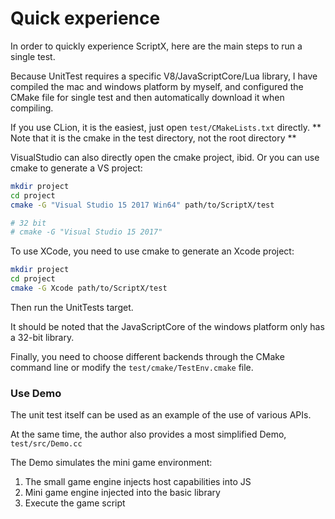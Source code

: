 # Quick experience

In order to quickly experience ScriptX, here are the main steps to run a single test.

Because UnitTest requires a specific V8/JavaScriptCore/Lua library, I have compiled the mac and windows platform by myself, and configured the CMake file for single test and then automatically download it when compiling.

If you use CLion, it is the easiest, just open `test/CMakeLists.txt` directly.
** Note that it is the cmake in the test directory, not the root directory **

VisualStudio can also directly open the cmake project, ibid.
Or you can use cmake to generate a VS project:
```bash
mkdir project
cd project
cmake -G "Visual Studio 15 2017 Win64" path/to/ScriptX/test

# 32 bit
# cmake -G "Visual Studio 15 2017"
```

To use XCode, you need to use cmake to generate an Xcode project:

```bash
mkdir project
cd project
cmake -G Xcode path/to/ScriptX/test
```

Then run the UnitTests target.

It should be noted that the JavaScriptCore of the windows platform only has a 32-bit library.

Finally, you need to choose different backends through the CMake command line or modify the `test/cmake/TestEnv.cmake` file.

### Use Demo

The unit test itself can be used as an example of the use of various APIs.

At the same time, the author also provides a most simplified Demo, `test/src/Demo.cc`

The Demo simulates the mini game environment:

1. The small game engine injects host capabilities into JS
2. Mini game engine injected into the basic library
3. Execute the game script